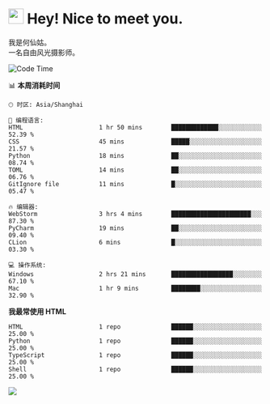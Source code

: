 <h1><img src="https://emojis.slackmojis.com/emojis/images/1531849430/4246/blob-sunglasses.gif?1531849430" width="30"/> Hey! Nice to meet you.</h1>

我是何仙姑。<br>
一名自由风光摄影师。<br>

<!--START_SECTION:waka-->
![Code Time](http://img.shields.io/badge/Code%20Time-4%20hrs%2029%20mins-blue)

📊 **本周消耗时间** 

```text
🕑︎ 时区: Asia/Shanghai

💬 编程语言: 
HTML                     1 hr 50 mins        █████████████░░░░░░░░░░░░   52.39 % 
CSS                      45 mins             █████░░░░░░░░░░░░░░░░░░░░   21.57 % 
Python                   18 mins             ██░░░░░░░░░░░░░░░░░░░░░░░   08.74 % 
TOML                     14 mins             ██░░░░░░░░░░░░░░░░░░░░░░░   06.76 % 
GitIgnore file           11 mins             █░░░░░░░░░░░░░░░░░░░░░░░░   05.47 % 

🔥 编辑器: 
WebStorm                 3 hrs 4 mins        ██████████████████████░░░   87.30 % 
PyCharm                  19 mins             ██░░░░░░░░░░░░░░░░░░░░░░░   09.40 % 
CLion                    6 mins              █░░░░░░░░░░░░░░░░░░░░░░░░   03.30 % 

💻 操作系统: 
Windows                  2 hrs 21 mins       █████████████████░░░░░░░░   67.10 % 
Mac                      1 hr 9 mins         ████████░░░░░░░░░░░░░░░░░   32.90 % 
```

**我最常使用 HTML** 

```text
HTML                     1 repo              ██████░░░░░░░░░░░░░░░░░░░   25.00 % 
Python                   1 repo              ██████░░░░░░░░░░░░░░░░░░░   25.00 % 
TypeScript               1 repo              ██████░░░░░░░░░░░░░░░░░░░   25.00 % 
Shell                    1 repo              ██████░░░░░░░░░░░░░░░░░░░   25.00 % 
```




<!--END_SECTION:waka-->


![](https://komarev.com/ghpvc/?username=hexgu)

